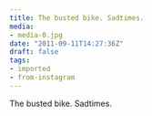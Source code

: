```yaml
---
title: The busted bike. Sadtimes.
media:
- media-0.jpg
date: "2011-09-11T14:27:36Z"
draft: false
tags:
- imported
- from-instagram
---
```

The busted bike. Sadtimes.
